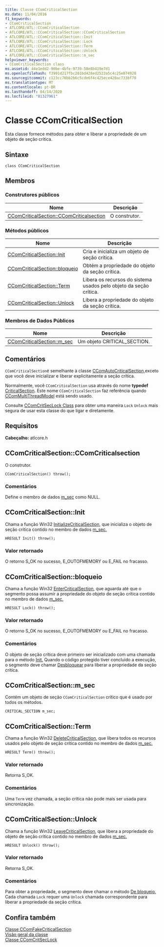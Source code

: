 ```yaml
---
title: Classe CComCriticalSection
ms.date: 11/04/2016
f1_keywords:
- CComCriticalSection
- ATLCORE/ATL::CComCriticalSection
- ATLCORE/ATL::CComCriticalSection::CComCriticalSection
- ATLCORE/ATL::CComCriticalSection::Init
- ATLCORE/ATL::CComCriticalSection::Lock
- ATLCORE/ATL::CComCriticalSection::Term
- ATLCORE/ATL::CComCriticalSection::Unlock
- ATLCORE/ATL::CComCriticalSection::m_sec
helpviewer_keywords:
- CComCriticalSection class
ms.assetid: 44e1edd2-90be-4bfe-9739-58e8b419e7d1
ms.openlocfilehash: f3991d217fbc201bd428ed2522a5c4c25e074928
ms.sourcegitcommit: c123cc76bb2b6c5cde6f4c425ece420ac733bf70
ms.translationtype: MT
ms.contentlocale: pt-BR
ms.lasthandoff: 04/14/2020
ms.locfileid: "81327961"
---
```

# <a name="ccomcriticalsection-class"></a>Classe CComCriticalSection

Esta classe fornece métodos para obter e liberar a propriedade de um objeto de seção crítica.

## <a name="syntax"></a>Sintaxe

```
class CComCriticalSection
```

## <a name="members"></a>Membros

### <a name="public-constructors"></a>Construtores públicos

|Nome|Descrição|
|----------|-----------------|
|[CComCriticalSection::CComCriticalsection](#ccomcriticalsection)|O construtor.|

### <a name="public-methods"></a>Métodos públicos

|Nome|Descrição|
|----------|-----------------|
|[CComCriticalSection::Init](#init)|Cria e inicializa um objeto de seção crítica.|
|[CComCriticalSection::bloqueio](#lock)|Obtém a propriedade do objeto da seção crítica.|
|[CComCriticalSection::Term](#term)|Libera os recursos do sistema usados pelo objeto da seção crítica.|
|[CComCriticalSection::Unlock](#unlock)|Libera a propriedade do objeto da seção crítica.|

### <a name="public-data-members"></a>Membros de Dados Públicos

|Nome|Descrição|
|----------|-----------------|
|[CComCriticalSection::m_sec](#m_sec)|Um objeto CRITICAL_SECTION.|

## <a name="remarks"></a>Comentários

`CComCriticalSection`é semelhante à classe [CComAutoCriticalSection,](../../atl/reference/ccomautocriticalsection-class.md)exceto que você deve inicializar e liberar explicitamente a seção crítica.

Normalmente, você `CComCriticalSection` usa através do nome **typedef** [CriticalSection](ccommultithreadmodel-class.md#criticalsection). Este nome `CComCriticalSection` faz referência quando [CComMultiThreadModel](../../atl/reference/ccommultithreadmodel-class.md) está sendo usado.

Consulte [CComCritSecLock Class](../../atl/reference/ccomcritseclock-class.md) para obter uma maneira `Lock` `Unlock` mais segura de usar esta classe do que ligar e diretamente.

## <a name="requirements"></a>Requisitos

**Cabeçalho:** atlcore.h

## <a name="ccomcriticalsectionccomcriticalsection"></a><a name="ccomcriticalsection"></a>CComCriticalSection::CComCriticalsection

O construtor.

```
CComCriticalSection() throw();
```

### <a name="remarks"></a>Comentários

Define o membro de dados [m_sec](#m_sec) como NULL.

## <a name="ccomcriticalsectioninit"></a><a name="init"></a>CComCriticalSection::Init

Chama a função Win32 [InitializeCriticalSection](/windows/win32/api/synchapi/nf-synchapi-initializecriticalsection), que inicializa o objeto de seção crítica contido no membro de dados [m_sec.](#m_sec)

```
HRESULT Init() throw();
```

### <a name="return-value"></a>Valor retornado

O retorno S_OK no sucesso, E_OUTOFMEMORY ou E_FAIL no fracasso.

## <a name="ccomcriticalsectionlock"></a><a name="lock"></a>CComCriticalSection::bloqueio

Chama a função Win32 [EnterCriticalSection](/windows/win32/api/synchapi/nf-synchapi-entercriticalsection), que aguarda até que o segmento possa assumir a propriedade do objeto de seção crítica contido no membro de dados [m_sec.](#m_sec)

```
HRESULT Lock() throw();
```

### <a name="return-value"></a>Valor retornado

O retorno S_OK no sucesso, E_OUTOFMEMORY ou E_FAIL no fracasso.

### <a name="remarks"></a>Comentários

O objeto de seção crítica deve primeiro ser inicializado com uma chamada para o método [Init.](#init) Quando o código protegido tiver concluído a execução, o segmento deve chamar [Desbloquear](#unlock) para liberar a propriedade da seção crítica.

## <a name="ccomcriticalsectionm_sec"></a><a name="m_sec"></a>CComCriticalSection::m_sec

Contém um objeto de seção `CComCriticalSection` crítico que é usado por todos os métodos.

```
CRITICAL_SECTION m_sec;
```

## <a name="ccomcriticalsectionterm"></a><a name="term"></a>CComCriticalSection::Term

Chama a função Win32 [DeleteCriticalSection](/windows/win32/api/synchapi/nf-synchapi-deletecriticalsection), que libera todos os recursos usados pelo objeto de seção crítica contido no membro de dados [m_sec.](#m_sec)

```
HRESULT Term() throw();
```

### <a name="return-value"></a>Valor retornado

Retorna S_OK.

### <a name="remarks"></a>Comentários

Uma `Term` vez chamada, a seção crítica não pode mais ser usada para sincronização.

## <a name="ccomcriticalsectionunlock"></a><a name="unlock"></a>CComCriticalSection::Unlock

Chama a função Win32 [LeaveCriticalSection](/windows/win32/api/synchapi/nf-synchapi-leavecriticalsection), que libera a propriedade do objeto de seção crítica contido no membro de dados [m_sec.](#m_sec)

```
HRESULT Unlock() throw();
```

### <a name="return-value"></a>Valor retornado

Retorna S_OK.

### <a name="remarks"></a>Comentários

Para obter a propriedade, o segmento deve chamar o método [De bloqueio.](#lock) Cada chamada `Lock` requer uma `Unlock` chamada correspondente para liberar a propriedade da seção crítica.

## <a name="see-also"></a>Confira também

[Classe CComFakeCriticalSection](../../atl/reference/ccomfakecriticalsection-class.md)<br/>
[Visão geral da classe](../../atl/atl-class-overview.md)<br/>
[Classe CComCritSecLock](../../atl/reference/ccomcritseclock-class.md)
